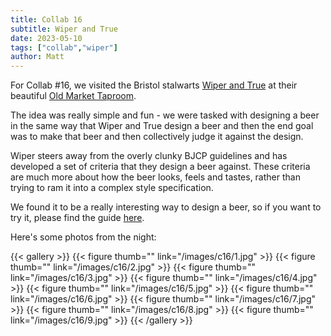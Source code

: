 ```yaml
---
title: Collab 16
subtitle: Wiper and True
date: 2023-05-10
tags: ["collab","wiper"]
author: Matt
---
```


For Collab #16, we visited the Bristol stalwarts [Wiper and True](https://wiperandtrue.com/) at their beautiful
[Old Market Taproom](https://wiperandtrue.com/pages/the-wiper-and-true-taproom-old-market-bristol).

The idea was really simple and fun - we were tasked with designing a beer in the same way that Wiper and True design a
beer and then the end goal was to make that beer and then collectively judge it against the design. 

Wiper steers away from the overly clunky BJCP guidelines and has developed a set of criteria that they design a beer
against. These criteria are much more about how the beer looks, feels and tastes, rather than trying to ram it into a
complex style specification. 

We found it to be a really interesting way to design a beer, so if you want to try it, please find the guide
[here](https://drive.google.com/file/d/1p40DwMqa6ZYCFQCtZ-fNzNroEc-IGeMG/view?usp=sharing).

Here's some photos from the night:

{{< gallery >}}
{{< figure thumb="" link="/images/c16/1.jpg" >}}
{{< figure thumb="" link="/images/c16/2.jpg" >}}
{{< figure thumb="" link="/images/c16/3.jpg" >}}
{{< figure thumb="" link="/images/c16/4.jpg" >}}
{{< figure thumb="" link="/images/c16/5.jpg" >}}
{{< figure thumb="" link="/images/c16/6.jpg" >}}
{{< figure thumb="" link="/images/c16/7.jpg" >}}
{{< figure thumb="" link="/images/c16/8.jpg" >}}
{{< figure thumb="" link="/images/c16/9.jpg" >}}
{{< /gallery >}}